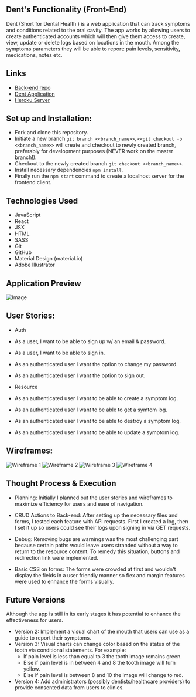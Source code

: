 ## Dent's Functionality (Front-End)
 Dent (Short for Dental Health ) is a web application that can track symptoms and conditions related to the oral cavity. The app works by allowing users to create authenticated accounts which will then give them access to create, view, update or delete logs based on locations in the mouth. Among the symptoms parameters they will be able to report: pain levels, sensitivity, medications, notes etc.

## Links
* [Back-end repo](https://github.com/Jp293/Dent-rails-development)
* [Dent Application](https://Jp293.github.io/Dent-react-client)
* [Heroku Server](https://dent-rails-development.herokuapp.com/)

## Set up and Installation:

* Fork and clone this repository.
* Initiate a new branch `git branch <<branch_name>>`, `<<git checkout -b <<branch_name>>` will create and checkout to newly created branch, preferably for development purposes (NEVER work on the master branch!).
* Checkout to the newly created branch `git checkout <<branch_name>>`.
* Install necessary dependencies `npm install`.
* Finally run  the `npm start` command to create a localhost server for the frontend client.

## Technologies Used

* JavaScript
* React
* JSX
* HTML
* SASS
* Git
* GitHub
* Material Design (material.io)
* Adobe Illustrator

## Application Preview

![Image](https://i.imgur.com/hbs20sh.png)

## User Stories:
* Auth
* As a user, I want to be able to sign up w/ an email & password.
* As a user, I want to be able to sign in.
* As an authenticated user I want the option to change my password.
* As an authenticated user I want the option to sign out.

* Resource
* As an authenticated user I want to be able to create a symptom log.
* As an authenticated user I want to be able to get a symtom log.
* As an authenticated user I want to be able to destroy a symptom log.
* As an authenticated user I want to be able to update a symptom log.



## Wireframes:

![Wireframe 1](https://i.imgur.com/ZDEwwXx.png)
![Wireframe 2](https://i.imgur.com/d6WqHpp.png)
![Wireframe 3](https://i.imgur.com/eD3dkyA.png)
![Wireframe 4](https://i.imgur.com/g2rwV71.png)



## Thought Process & Execution

* Planning: Initially I planned out the user stories and wireframes to maximize
  efficiency for users and ease of navigation.

* CRUD Actions to Back-end: After setting up the necessary files and forms, I
  tested each feature with API requests. First I created a log, then I set it up so users
  could see their logs upon signing in via GET requests.

* Debug: Removing bugs are warnings was the most challenging part because certain paths
  would leave users stranded without a way to return to the resource content. To remedy
  this situation, buttons and redirection link were implemented.

* Basic CSS on forms: The forms were crowded at first and wouldn't display the
  fields in a user friendly manner so flex and margin features were used to enhance
  the forms visually.



## Future Versions

Although the app is still in its early stages it has potential to enhance the effectiveness for users.
* Version 2: Implement a visual chart of the mouth that users can use as a guide to report their symptoms.
* Version 3: Visual charts can change color based on the status of the tooth via conditional statements. For example:
  - If pain level is less than equal to 3 the tooth image remains green.
  - Else if pain level is in between 4 and 8 the tooth image will turn yellow.
  - Else if pain level is between 8 and 10 the image will change to red.
* Version 4: Add administrators (possibly dentists/healthcare providers) to provide consented data from users to clinics.
